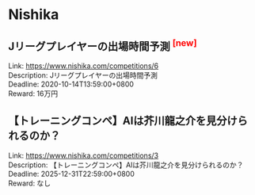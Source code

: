 # Nishika



## Jリーグプレイヤーの出場時間予測 <sup style="color:red">[new]<sup>  

Link: https://www.nishika.com/competitions/6  
Description: Jリーグプレイヤーの出場時間予測  
Deadline: 2020-10-14T13:59:00+0800  
Reward: 16万円  


## 【トレーニングコンペ】AIは芥川龍之介を見分けられるのか？

Link: https://www.nishika.com/competitions/3  
Description: 【トレーニングコンペ】AIは芥川龍之介を見分けられるのか？  
Deadline: 2025-12-31T22:59:00+0800  
Reward: なし  

